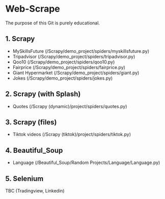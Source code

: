 # Web-Scrape
The purpose of this Git is purely educational.

## 1. Scrapy
- MySkillsFuture (/Scrapy/demo_project/spiders/myskillsfuture.py)
- Tripadvisor (/Scrapy/demo_project/spiders/tripadvisor.py)
- Qoo10 (/Scrapy/demo_project/spiders/qoo10.py)
- Fairprice (/Scrapy/demo_project/spiders/fairprice.py)
- Giant Hypermarket (/Scrapy/demo_project/spiders/giant.py)
- Jokes (/Scrapy/demo_project/spiders/jokes.py)

## 2. Scrapy (with Splash)
- Quotes (/Scrapy (dynamic)/project/spiders/quotes.py)

## 3. Scrapy (files)
- Tiktok videos (/Scrapy (tiktok)/project/spiders/tiktok.py)

## 4. Beautiful_Soup
- Language (/Beautiful_Soup/Random Projects/Language/Language.py)

## 5. Selenium
TBC (Tradingview, Linkedin)

<!-- # Workflow
1. Scrapy
Run `main.sh` file. This:
1. Removes existing files (if not it will append)
2. Scrapes using all scrapy scripts into .json
3. Convert .json in 'scraped_json' folder into .csv in 'converted_csv' folder --!>
 